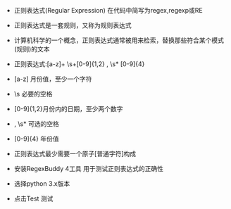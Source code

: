 * 正则表达式(Regular Expression) 在代码中简写为regex,regexp或RE
* 正则表达式是一套规则，又称为规则表达式
* 计算机科学的一个概念，正则表达式通常被用来检索，替换那些符合某个模式(规则)的文本

* 正则表达式:[a-z]+ \s+[0-9]{1,2} , \s* [0-9]{4}
* [a-z] 月份值，至少一个字符
*  \s 必要的空格
*  [0-9]{1,2}月份内的日期，至少两个数字
*   , \s* 可选的空格
* [0-9]{4} 年份值

* 正则表达式最少需要一个原子[普通字符]构成

* 安装RegexBuddy 4工具 用于测试正则表达式的正确性
* 选择python 3.x版本
* 点击Test 测试
